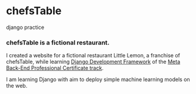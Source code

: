 # chefsTable
 django practice

 ### chefsTable is a fictional restaurant. 
 
 I created a website for a fictional restaurant Little Lemon, a franchise of chefsTable, while learning [Django Development Framework](https://www.coursera.org/learn/django-web-framework/home/info) of the [Meta Back-End Professional Certificate track](https://www.coursera.org/professional-certificates/meta-back-end-developer).
 
I am learning Django with aim to deploy simple machine learning models on the web.
 
